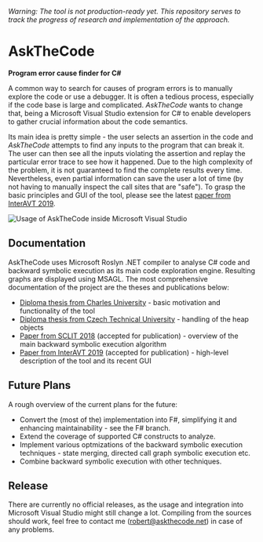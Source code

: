 *Warning: The tool is not production-ready yet.
This repository serves to track the progress of research and implementation of the approach.*

# AskTheCode

**Program error cause finder for C#**

A common way to search for causes of program errors is to manually explore the code or use a debugger.
It is often a tedious process, especially if the code base is large and complicated.
*AskTheCode* wants to change that, being a Microsoft Visual Studio extension for C# to enable developers to gather crucial information about the code semantics.

Its main idea is pretty simple - the user selects an assertion in the code and *AskTheCode* attempts to find any inputs to the program that can break it.
The user can then see all the inputs violating the assertion and replay the particular error trace to see how it happened.
Due to the high complexity of the problem, it is not guaranteed to find the complete results every time.
Nevertheless, even partial information can save the user a lot of time (by not having to manually inspect the call sites that are "safe").
To grasp the basic principles and GUI of the tool, please see the latest [paper from InterAVT 2019](https://github.com/roberthusak/AskTheCode/blob/master/docs/InterAVT_2019_paper.pdf).

![Usage of AskTheCode inside Microsoft Visual Studio](https://github.com/roberthusak/AskTheCode/blob/master/docs/gui.png)

## Documentation

AskTheCode uses Microsoft Roslyn .NET compiler to analyse C# code and backward symbolic execution as its main code exploration engine.
Resulting graphs are displayed using MSAGL.
The most comprehensive documentation of the project are the theses and publications below:

- [Diploma thesis from Charles University](https://github.com/roberthusak/AskTheCode/blob/master/docs/CUNI_DiplomaThesis.pdf) - basic motivation and functionality of the tool
- [Diploma thesis from Czech Technical University](https://github.com/roberthusak/AskTheCode/blob/master/docs/CTU_DiplomaThesis.pdf) - handling of the heap objects
- [Paper from SCLIT 2018](https://github.com/roberthusak/AskTheCode/blob/master/docs/SCLIT_2018_paper.pdf) (accepted for publication) - overview of the main backward symbolic execution algorithm
- [Paper from InterAVT 2019](https://github.com/roberthusak/AskTheCode/blob/master/docs/InterAVT_2019_paper.pdf) (accepted for publication) - high-level description of the tool and its recent GUI

## Future Plans

A rough overview of the current plans for the future:

- Convert the (most of the) implementation into F#, simplifying it and enhancing maintainability - see the F# branch.
- Extend the coverage of supported C# constructs to analyze.
- Implement various optmizations of the backward symbolic execution techniques - state merging, directed call graph symbolic execution etc.
- Combine backward symbolic execution with other techniques.

## Release

There are currently no official releases, as the usage and integration into Microsoft Visual Studio might still change a lot.
Compiling from the sources should work, feel free to contact me (robert@askthecode.net) in case of any problems.
